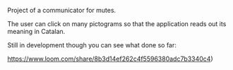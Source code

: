 Project of a communicator for mutes.

The user can click on many pictograms so that the application reads out its meaning in Catalan.

Still in development though you can see what done so far:

https://www.loom.com/share/8b3d14ef262c4f5596380adc7b3340c4)

